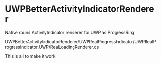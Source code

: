 # UWPBetterActivityIndicatorRenderer
Native round ActivityIndicator renderer for UWP as ProgressRing

UWPBetterActivityIndicatorRenderer/UWPRealProgressIndicator/UWPRealProgressIndicator.UWP/RealLoadingRenderer.cs

This is all to make it work
